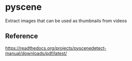 # pyscene
Extract images that can be used as thumbnails from videos

Reference
-----------
https://readthedocs.org/projects/pyscenedetect-manual/downloads/pdf/latest/
